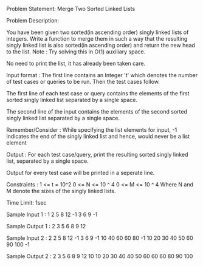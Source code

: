 Problem Statement: Merge Two Sorted Linked Lists

Problem Description:

You have been given two sorted(in ascending order) singly linked lists of integers.
Write a function to merge them in such a way that the resulting singly linked list is also sorted(in ascending order) and return the new head to the list.
Note :
Try solving this in O(1) auxiliary space.

No need to print the list, it has already been taken care.

Input format :
The first line contains an Integer 't' which denotes the number of test cases or queries to be run. Then the test cases follow.

The first line of each test case or query contains the elements of the first sorted singly linked list separated by a single space.

The second line of the input contains the elements of the second sorted singly linked list separated by a single space.

Remember/Consider :
While specifying the list elements for input, -1 indicates the end of the singly linked list and hence, would never be a list element

Output :
For each test case/query, print the resulting sorted singly linked list, separated by a single space.

Output for every test case will be printed in a seperate line.

Constraints :
1 <= t = 10^2
0 <= N <= 10 ^ 4
0 <= M <= 10 ^ 4
Where N and M denote the sizes of the singly linked lists.

Time Limit: 1sec

Sample Input 1 :
1
2 5 8 12 -1
3 6 9 -1

Sample Output 1 :
2 3 5 6 8 9 12

Sample Input 2 :
2
2 5 8 12 -1
3 6 9 -1
10 40 60 60 80 -1
10 20 30 40 50 60 90 100 -1

Sample Output 2 :
2 3 5 6 8 9 12 
10 10 20 30 40 40 50 60 60 60 80 90 100
